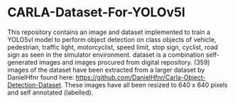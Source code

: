 # CARLA-Dataset-For-YOLOv5l
This repository contains an image and dataset implemented to train a YOLO5vl model to perform object detection on class objects of vehicle, pedestrian, traffic light, motorcyclist, speed limit, stop sign, cyclist, road sign as seen in the simulator environment.
dataset is a combination self-generated images and images procured from digital repository. (359) images of the dataset have been extracted from a larger dataset by DanielHfnr found here: https://github.com/DanielHfnr/Carla-Object-Detection-Dataset.
These images have all been resized to 640 x 640 pixels and self annotated (labelled).
